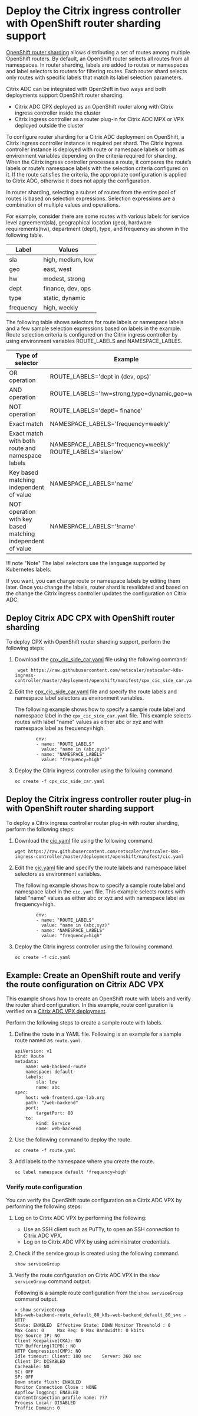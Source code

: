 # Deploy the Citrix ingress controller with OpenShift router sharding support

[OpenShift router sharding](https://docs.openshift.com/container-platform/3.11/architecture/networking/routes.html#router-sharding) allows distributing a set of routes among multiple OpenShift routers. By default, an OpenShift router selects all routes from all namespaces. In router sharding, labels are added to routes or namespaces and label selectors to routers for filtering routes. Each router shard selects only routes with specific labels that match its label selection parameters.

Citrix ADC can be integrated with OpenShift in two ways and both deployments support OpenShift router sharding.

-  Citrix ADC CPX deployed as an OpenShift router along with Citrix ingress controller inside the cluster
-  Citrix ingress controller as a router plug-in for Citrix ADC MPX or VPX deployed outside the cluster

To configure router sharding for a Citrix ADC deployment on OpenShift, a Citrix ingress controller instance is required per shard. The Citrix ingress controller instance is deployed with route or namespace labels or both as environment variables depending on the criteria required for sharding.
When the Citrix ingress controller processes a route, it compares the route’s labels or route’s namespace labels with the selection criteria configured on it. If the route satisfies the criteria, the appropriate configuration is applied to Citrix ADC, otherwise it does not apply the configuration.

In router sharding, selecting a subset of routes from the entire pool of routes is based on selection expressions. Selection expressions are a combination of multiple values and operations.

For example, consider there are some routes with various labels for service level agreement(sla), geographical location (geo), hardware requirements(hw), department (dept), type, and frequency as shown in the following table.

| Label   | Values             |
|---------|--------------------|
|  sla    | high, medium, low  |
|  geo    | east, west |
|  hw     |  modest, strong     |  
|  dept   |  finance, dev, ops  |
|  type    | static, dynamic |
| frequency | high, weekly |

The following table shows selectors for route labels or namespace labels and a few sample selection expressions based on labels in the example. Route selection criteria is configured on the Citrix ingress controller by using environment variables ROUTE_LABELS and NAMESPACE_LABLES.

| Type of selector               | Example                       |
|--------------------------------|-------------------------------|
|          OR operation         | ROUTE_LABELS='dept in (dev, ops)'|
|          AND operation         | ROUTE_LABELS='hw=strong,type=dynamic,geo=west' |
|          NOT operation        | ROUTE_LABELS='dept!= finance'     |  
|      Exact match               | NAMESPACE_LABELS='frequency=weekly' |
|      Exact match with both route and namespace labels   |  NAMESPACE_LABELS='frequency=weekly' ROUTE_LABELS='sla=low' |
| Key based matching independent of value | NAMESPACE_LABELS='name'  |
| NOT operation with key based matching independent of value | NAMESPACE_LABELS='!name'  |

!!! note "Note"
    The label selectors use the language supported by Kubernetes labels.

If you want, you can change route or namespace labels by editing them later. Once you change the labels, router shard is revalidated and based on the change the Citrix ingress controller updates the configuration on Citrix ADC.

## Deploy Citrix ADC CPX with OpenShift router sharding

To deploy CPX with OpenShift router sharding support, perform the following steps:

1.  Download the [cpx_cic_side_car.yaml](https://raw.githubusercontent.com/netscaler/netscaler-k8s-ingress-controller/master/deployment/openshift/manifest/cpx_cic_side_car.yaml) file using the following command:

         wget https://raw.githubusercontent.com/netscaler/netscaler-k8s-ingress-controller/master/deployment/openshift/manifest/cpx_cic_side_car.yaml

2.  Edit the [cpx_cic_side_car.yaml](https://raw.githubusercontent.com/netscaler/netscaler-k8s-ingress-controller/master/deployment/openshift/manifest/cpx_cic_side_car.yaml) file and specify the route labels and namespace label selectors as environment variables.  

    The following example shows how to specify a sample route label and namespace label in the `cpx_cic_side_car.yaml` file. This example selects routes with label "name" values as either abc or xyz and with namespace label as frequency=high.

                env:    
                - name: "ROUTE_LABELS"
                  value: "name in (abc,xyz)"
                - name: "NAMESPACE_LABELS"
                  value: "frequency=high"       

3.  Deploy the Citrix ingress controller using the following command.

        oc create -f cpx_cic_side_car.yaml

## Deploy the Citrix ingress controller router plug-in with OpenShift router sharding support

To deploy a Citrix ingress controller router plug-in with router sharding, perform the following steps:

1.  Download the [cic.yaml](https://raw.githubusercontent.com/netscaler/netscaler-k8s-ingress-controller/master/deployment/openshift/manifest/cic.yaml) file using the following command:

        wget https://raw.githubusercontent.com/netscaler/netscaler-k8s-ingress-controller/master/deployment/openshift/manifest/cic.yaml

2.  Edit the [cic.yaml](https://raw.githubusercontent.com/netscaler/netscaler-k8s-ingress-controller/master/deployment/openshift/manifest/cic.yaml) file and specify the route labels and namespace label selectors as environment variables.

    The following example shows how to specify a sample route label and namespace label in the `cic.yaml` file. This example selects routes with label "name" values as either abc or xyz and with namespace label as frequency=high.

                env:
                - name: "ROUTE_LABELS"
                  value: "name in (abc,xyz)"
                - name: "NAMESPACE_LABELS"
                  value: "frequency=high"

3.  Deploy the Citrix ingress controller using the following command.

        oc create -f cic.yaml

## **Example:** Create an OpenShift route and verify the route configuration on Citrix ADC VPX

This example shows how to create an OpenShift route with labels and verify the router shard configuration.
In this example, route configuration is verified on a [Citrix ADC VPX deployment](#deploy-the-citrix-ingress-controller-router-plug-in-with-openshift-router-sharding-support).

Perform the following steps to create a sample route with labels.

1.  Define the route in a YAML file. Following is an example for a sample route named as `route.yaml`.

        apiVersion: v1
        kind: Route
        metadata:
            name: web-backend-route
            namespace: default
            labels:
                sla: low
                name: abc
        spec:
            host: web-frontend.cpx-lab.org
            path: "/web-backend"
            port:
                targetPort: 80
            to:
                kind: Service
                name: web-backend

1.  Use the following command to deploy the route.

        oc create -f route.yaml

1.  Add labels to the namespace where you create the route.

        oc label namespace default 'frequency=high'

### Verify route configuration

You can verify the OpenShift route configuration on a Citrix ADC VPX by performing the following steps:

1.  Log on to Citrix ADC VPX by performing the following:

    -  Use an SSH client such as PuTTy, to open an SSH connection to Citrix ADC VPX.
    -  Log on to Citrix ADC VPX by using administrator credentials.

1.  Check if the service group is created using the following command.

        show serviceGroup 

1.  Verify the route configuration on Citrix ADC VPX in the ``show serviceGroup`` command output.

    Following is a sample route configuration from the ``show serviceGroup`` command output.

        > show serviceGroup
        k8s-web-backend-route_default_80_k8s-web-backend_default_80_svc - HTTP
        State: ENABLED  Effective State: DOWN Monitor Threshold : 0
        Max Conn: 0     Max Req: 0 Max Bandwidth: 0 kbits
        Use Source IP: NO    
        Client Keepalive(CKA): NO
        TCP Buffering(TCPB): NO
        HTTP Compression(CMP): NO
        Idle timeout: Client: 180 sec    Server: 360 sec
        Client IP: DISABLED 
        Cacheable: NO
        SC: OFF
        SP: OFF
        Down state flush: ENABLED
        Monitor Connection Close : NONE
        Appflow logging: ENABLED
        ContentInspection profile name: ???
        Process Local: DISABLED
        Traffic Domain: 0
